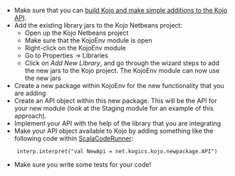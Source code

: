   * Make sure that you can [build Kojo and make simple additions to the Kojo API](StartCoding.md).
  * Add the existing library jars to the Kojo Netbeans project:
    * Open up the Kojo Netbeans project
    * Make sure that the KojoEnv module is open
    * Right-click on the KojoEnv module
    * Go to Properties -> Libraries
    * Click on _Add New Library_, and go through the wizard steps to add the new jars to the Kojo project. The KojoEnv module can now use the new jars
  * Create a new package within KojoEnv for the new functionality that you are adding
  * Create an API object within this new package. This will be the API for your new module (look at the Staging module for an example of this approach).
  * Implement your API with the help of the library that you are integrating
  * Make your API object available to Kojo by adding something like the following code within [ScalaCodeRunner](http://code.google.com/p/kojo/source/browse/KojoEnv/src/net/kogics/kojo/xscala/ScalaCodeRunner.scala):
```
    interp.interpret("val NewApi = net.kogics.kojo.newpackage.API")
```
  * Make sure you write some tests for your code!